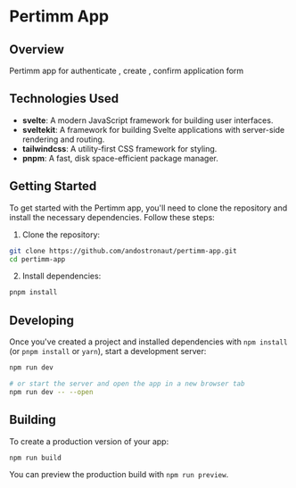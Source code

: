 # Pertimm App

## Overview

Pertimm app for authenticate , create , confirm application form

## Technologies Used

- **svelte**: A modern JavaScript framework for building user interfaces.
- **sveltekit**: A framework for building Svelte applications with server-side rendering and routing.
- **tailwindcss**: A utility-first CSS framework for styling.
- **pnpm**: A fast, disk space-efficient package manager.

## Getting Started

To get started with the Pertimm app, you'll need to clone the repository and install the necessary dependencies. Follow these steps:

1. Clone the repository:

```bash
git clone https://github.com/andostronaut/pertimm-app.git
cd pertimm-app
```

2. Install dependencies:

```bash
pnpm install
```

## Developing

Once you've created a project and installed dependencies with `npm install` (or `pnpm install` or `yarn`), start a development server:

```bash
npm run dev

# or start the server and open the app in a new browser tab
npm run dev -- --open
```

## Building

To create a production version of your app:

```bash
npm run build
```

You can preview the production build with `npm run preview`.
